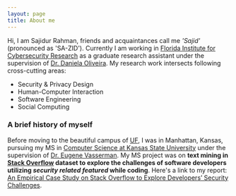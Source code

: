 ```yaml
---
layout: page
title: About me
---
```


Hi, I am Sajidur Rahman, friends and acquaintances call me _'Sajid'_ (pronounced as 'SA-ZID'). Currently I am working in 
[Florida Institute for Cybersecurity Research](http://fics.institute.ufl.edu/) as a graduate research assistant 
under the supervision of [Dr. Daniela Oliveira](http://www.daniela.ece.ufl.edu/Home.html).
My research work intersects following cross-cutting areas: 

- Security & Privacy Design
- Human-Computer Interaction
- Software Engineering
- Social Computing


### A brief history of myself

Before moving to the beautiful campus of [UF](http://virtualtour.ufl.edu/), I was in Manhattan, Kansas, pursuing my MS in [Computer Science at Kansas State University](https://www.cs.ksu.edu/) under the supervision of [Dr. Eugene Vasserman](https://people.cs.ksu.edu/~eyv/). 
My MS project was on **text mining in [Stack Overflow](https://stackoverflow.com/) dataset to explore the challenges of software developers utilizing _security 
related featured_ while coding**. Here's a link to my report: [An Empirical Case Study on Stack Overflow to Explore Developers’ Security Challenges](http://krex.k-state.edu/dspace/handle/2097/34563).